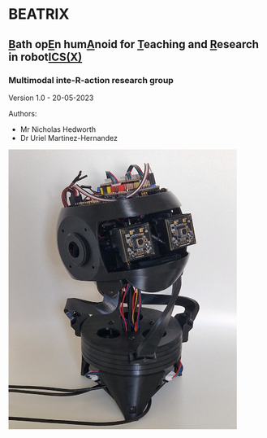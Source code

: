 # BEATRIX
## <ins>B</ins>ath op<ins>E</ins>n hum<ins>A</ins>noid for <ins>T</ins>eaching and <ins>R</ins>esearch in robot<ins>ICS(X)</ins>

### Multimodal inte-R-action research group

Version 1.0 - 20-05-2023

Authors:
- Mr Nicholas Hedworth
- Dr Uriel Martinez-Hernandez

<img src="https://github.com/inte-R-action/BEATRIX/blob/main/Images/BEATRIX-head1.jpg" width="450" height="550" align="center">

